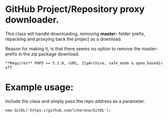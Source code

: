 GitHub Project/Repository proxy downloader.
============================

This class will handle downloading, removing **master-** folder prefix, repacking and proxying back the project as a download.

Reason for making it, is that there seems no option to remove the master- prefix in the zip package download.

    **Requires** PHP5 >= 5.2.0, cURL, ZipArchive, safe_mode & open_basedir off

Example usage:
===
Include the class and simply pass the repo address as a parameter. 

    new GitDL('https://github.com/lcherone/GitDL');

